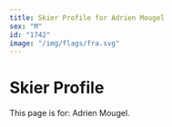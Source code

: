 ```yaml
---
title: Skier Profile for Adrien Mougel
sex: "M"
id: "1742"
image: "/img/flags/fra.svg" 
---
```


# Skier Profile

This page is for: Adrien Mougel.
    
